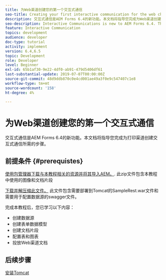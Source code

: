 ```yaml
---
title: 为Web渠道创建您的第一个交互式通信
seo-title: Creating your first interactive communication for the web channel
description: 交互式通信是AEM Forms 6.4的新功能。本文档将指导您完成为Web渠道创建交互式通信所需的步骤。
seo-description: Interactive Communications is new to AEM Forms 6.4. This document will walk you through the steps needed to create an interactive communication for the web channel.
feature: Interactive Communication
topics: development
audience: developer
doc-type: tutorial
activity: implement
version: 6.4,6.5
topic: Development
role: Developer
level: Beginner
exl-id: 65b1af30-9e22-4df0-ab91-479d5406df61
last-substantial-update: 2019-07-07T00:00:00Z
source-git-commit: 48d9ddb870c0e4cd001ae49a3f0e9c547407c1e8
workflow-type: tm+mt
source-wordcount: '158'
ht-degree: 4%

---
```


# 为Web渠道创建您的第一个交互式通信

交互式通信是AEM Forms 6.4的新功能。本文档将指导您完成为打印渠道创建交互式通信所需的步骤。

## 前提条件 {#prerequistes}

[使用包管理器下载与本教程相关的资源并将其导入AEM。](assets/gettingstartedassets.zip). 此zip文件包含本教程中使用的图像和文档片段

[下载并解压缩此文件。](assets/warfileandswaggerfile.zip) 此文件包含需要部署到Tomcat的SampleRest.war文件和需要用于配置数据源的swagger文件。

完成本教程后，您已学习以下内容：

* 创建数据源
* 创建表单数据模型
* 创建文档片段
* 配置表和图表
* 投放Web渠道文档

## 后续步骤

[安装Tomcat](./partone.md)
